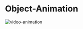 # Object-Animation
![video-animation](https://drive.google.com/file/d/1q07DuckhRyI4GqnfAMhaR5LPsIgND8Z4/view?usp=drive_link)
